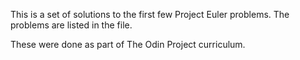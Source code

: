 This is a set of solutions to the first few Project Euler problems. The problems are listed in the file.

These were done as part of The Odin Project curriculum.

